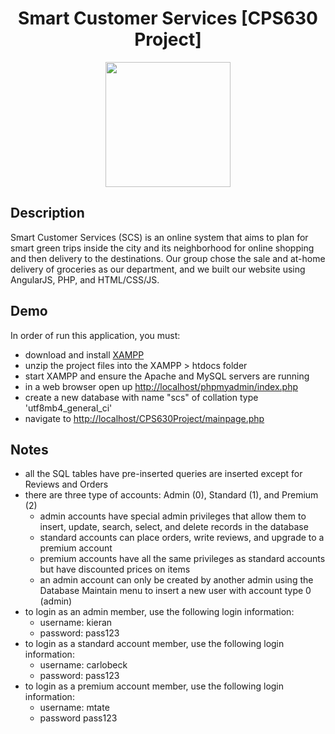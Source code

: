 <h1 align="center">Smart Customer Services [CPS630 Project]</h1>

<p align="center">
  <img src="https://alinacodes.vercel.app/static/media/scs.a9b4b9c670d20090b5db.png" height="200">
</p>

## Description
Smart Customer Services (SCS) is an online system that aims to plan for smart green trips inside the city and its neighborhood for online shopping
and then delivery to the destinations. Our group chose the sale and at-home delivery of groceries as our department, and we built our website using AngularJS, PHP, and HTML/CSS/JS.

## Demo
In order of run this application, you must:
* download and install [XAMPP](https://www.apachefriends.org/download.html) 
* unzip the project files into the XAMPP > htdocs folder
* start XAMPP and ensure the Apache and MySQL servers are running
* in a web browser open up [http://localhost/phpmyadmin/index.php](http://localhost/phpmyadmin/index.php)
* create a new database with name "scs" of collation type 'utf8mb4_general_ci'
* navigate to [http://localhost/CPS630Project/mainpage.php](http://localhost/CPS630Project/mainpage.php)

## Notes
* all the SQL tables have pre-inserted queries are inserted except for Reviews and Orders
* there are three type of accounts: Admin (0), Standard (1), and Premium (2)
  - admin accounts have special admin privileges that allow them to insert, update, search, select, and delete records in the database
  - standard accounts can place orders, write reviews, and upgrade to a premium account
  - premium accounts have all the same privileges as standard accounts but have discounted prices on items
  - an admin account can only be created by another admin using the Database Maintain menu to insert a new user with account type 0 (admin)
* to login as an admin member, use the following login information:
  - username: kieran
  - password: pass123
* to login as a standard account member, use the following login information:
  - username: carlobeck
  - password: pass123
* to login as a premium account member, use the following login information:
  - username: mtate
  - password pass123
